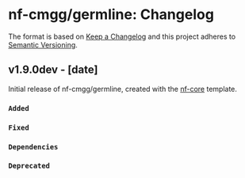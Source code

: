 # nf-cmgg/germline: Changelog

The format is based on [Keep a Changelog](https://keepachangelog.com/en/1.0.0/)
and this project adheres to [Semantic Versioning](https://semver.org/spec/v2.0.0.html).

## v1.9.0dev - [date]

Initial release of nf-cmgg/germline, created with the [nf-core](https://nf-co.re/) template.

### `Added`

### `Fixed`

### `Dependencies`

### `Deprecated`
